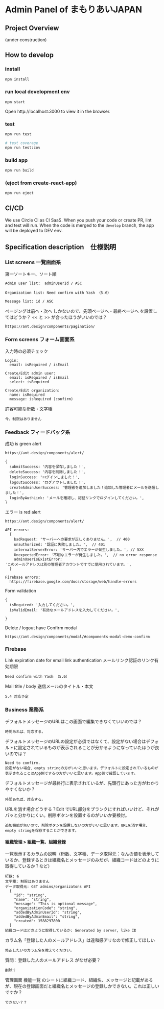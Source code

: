 # Admin Panel of まもりあいJAPAN

## Project Overview

(under construction)

## How to develop

### install
```sh
npm install
```

### run local development env
```sh
npm start
```
Open http://localhost:3000 to view it in the browser.

### test
```sh
npm run test

# test coverage
npm run test:cov
```

### build app
```sh
npm run build
```

### (eject from create-react-app)
```sh
npm run eject
```

## CI/CD

We use Circle CI as CI SaaS.
When you push your code or create PR, lint and test will run.
When the code is merged to the `develop` branch, the app will be deployed to DEV env.

## Specification description　仕様説明

### List screens 一覧画面系

第一ソートキー、ソート順

    Admin user list:  adminUserId / ASC

    Organization list: Need confirm with Yash （5.6）

    Message list: id / ASC

ページングは前へ・次へ しかないので、先頭ページへ・最終ページへ を設置してはどうか？ << と >> が合ったほうがいいのでは？

    https://ant.design/components/pagination/


### Form screens フォーム画面系

入力時の必須チェック

    Login:
      email: isRequired / isEmail

    Create/Edit admin user:
      email: isRequired / isEmail
      select: isRequired

    Create/Edit organization:
      name: isRequired
      message: isRequired (confirm)

許容可能な桁数・文字種

    今、制限はありません


### Feedback フィードバック系

成功 is green alert

    https://ant.design/components/alert/
    
    {
      submitSuccess: '内容を保存しました！',
      deleteSuccess: '内容を削除しました！',
      loginSuccess: 'ログインしました！',
      logoutSuccess: 'ログアウトしました！',
      createAdminUserSuccess: '管理者を追加しました！追加した管理者にメールを送信しました！',
      loginByAuthLink: 'メールを確認し、認証リンクでログインしてください。',
    }


エラー is red alert

    https://ant.design/components/alert/

    API errors:
      {
        badRequest: 'サーバーへの要求が正しくありません。',  // 400
        unauthorized: '認証に失敗しました。',  // 401
        internalServerError: 'サーバー内でエラーが発生しました。', // 5XX
        UnexpectedError: '不明なエラーが発生しました。',  // no error response
        adminUserIsExistError:
    'このメールアドレスは別の管理者アカウントですでに使用されています。',
      }

    Firebase errors:
      https://firebase.google.com/docs/storage/web/handle-errors


Form validation

    {
      isRequired: '入力してください。',
      isValidEmail: '有効なメールアドレスを入力してください。',
      
    }

Delete / logout have Confirm modal

    https://ant.design/components/modal/#components-modal-demo-confirm



### Firebase
Link expiration date for email link authentication
 メールリンク認証のリンク有効期限
   
    Need confirm with Yash （5.6）
   

Mail title / body 送信メールのタイトル・本文
    
    5.4 対応予定

### Business 業務系

デフォルトメッセージのURLはこの画面で編集できなくていいのでは？

    時間あれば、対応する。

デフォルトメッセージのURLの設定が必須ではなくて、設定がない場合はデフォルトに設定されているものが表示されることが分かるようになっていたほうが良いのでは？

    Need to confirm.
    設定がない場合、empty stringの方がいいと思います。デフォルトに設定されているものが表示されることはApp側でするの方がいいと思います。App側で確認しています。

デフォルトメッセージが最終行に表示されているが、先頭行にあった方がわかりやすくないか？

    時間あれば、対応する。

URLを消す場合どうする？Edit でURL部分をブランクにすればいいけど、それがパッと分かりにくい。削除ボタンを設置するのがいいか要検討。

    追加機能が無いので、削除ボタンを設置しないの方がいいと思います。URLを消す場合、empty stringを保存することができます。

#### 組織管理 > 組織一覧、組織登録

一覧表示するカラムの説明（桁数、文字種、データ取得元：なんの値を表示しているか、登録するときは組織名とメッセージのみだが、組織コードはどのように取得しているか？など）

    桁数: 6
    文字種: 制限はありません
    データ取得元: GET admins/organizatons API
      {
        "id": "string",
        "name": "string",
        "message": "This is optional message",
        "organizationCode": "string",
        "addedByAdminUserId": "string",
        "addedByAdminEmail": "string",
        "created": 1588297800
      }
    組織コードはどのように取得しているか: Generated by server, like ID



カラム名「登録した人のメールアドレス」は違和感アリなので修正してほしい

    修正したいのカラム名を教えてください。

質問：登録した人のメールアドレス がなぜ必要？

    削除？

管理画面 機能一覧 のシートに組織コード、組織名、メッセージと記載があるが、現在の登録画面だと組織名とメッセージの登録しかできない。これは正しいですか？

    できない？？
